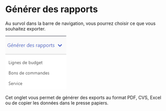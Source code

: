 # Générer des rapports

Au survol dans la barre de navigation, vous pourrez choisir ce que vous souhaitez exporter.

![Menu de création de rapports](<../../.gitbook/assets/image (1) (1).png>)

Cet onglet vous permet de générer des exports au format PDF, CVS, Excel ou de copier les données dans le presse papiers.
